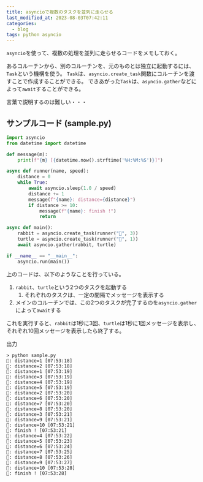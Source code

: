 ```yaml
---
title: asyncioで複数のタスクを並列に走らせる
last_modified_at: 2023-08-03T07:42:11
categories:
  - blog
tags: python asyncio
---
```


`asyncio`を使って、複数の処理を並列に走らせるコードをメモしておく。

あるコルーチンから、別のコルーチンを、元のものとは独立に起動するには、`Task`という機構を使う。
`Task`は、`asyncio.create_task`関数にコルーチンを渡すことで作成することができる。
できあがった`Task`は、`asyncio.gather`などによって`await`することができる。

言葉で説明するのは難しい・・・

## サンプルコード (sample.py)

```python
import asyncio
from datetime import datetime

def message(m):
    print(f"{m} [{datetime.now().strftime('%H:%M:%S')}]")

async def runner(name, speed):
    distance = 0
    while True:
        await asyncio.sleep(1.0 / speed)
        distance += 1
        message(f"{name}: distance={distance}")
        if distance >= 10:
            message(f"{name}: finish !")
            return

async def main():
    rabbit = asyncio.create_task(runner("🐰", 3))
    turtle = asyncio.create_task(runner("🐢", 1))
    await asyncio.gather(rabbit, turtle)

if __name__ == "__main__":
    asyncio.run(main())
```

上のコードは、以下のようなことを行っている。

1. `rabbit`、`turtle`という2つのタスクを起動する
   1. それぞれのタスクは、一定の間隔でメッセージを表示する
1. メインのコルーチンでは、この2つのタスクが完了するのを`asyncio.gather`によって`await`する

これを実行すると、`rabbit`は1秒に3回、`turtle`は1秒に1回メッセージを表示し、それぞれ10回メッセージを表示したら終了する。

出力

```shell
> python sample.py
🐰: distance=1 [07:53:18]
🐰: distance=2 [07:53:18]
🐢: distance=1 [07:53:19]
🐰: distance=3 [07:53:19]
🐰: distance=4 [07:53:19]
🐰: distance=5 [07:53:19]
🐢: distance=2 [07:53:20]
🐰: distance=6 [07:53:20]
🐰: distance=7 [07:53:20]
🐰: distance=8 [07:53:20]
🐢: distance=3 [07:53:21]
🐰: distance=9 [07:53:21]
🐰: distance=10 [07:53:21]
🐰: finish ! [07:53:21]
🐢: distance=4 [07:53:22]
🐢: distance=5 [07:53:23]
🐢: distance=6 [07:53:24]
🐢: distance=7 [07:53:25]
🐢: distance=8 [07:53:26]
🐢: distance=9 [07:53:27]
🐢: distance=10 [07:53:28]
🐢: finish ! [07:53:28]
```
